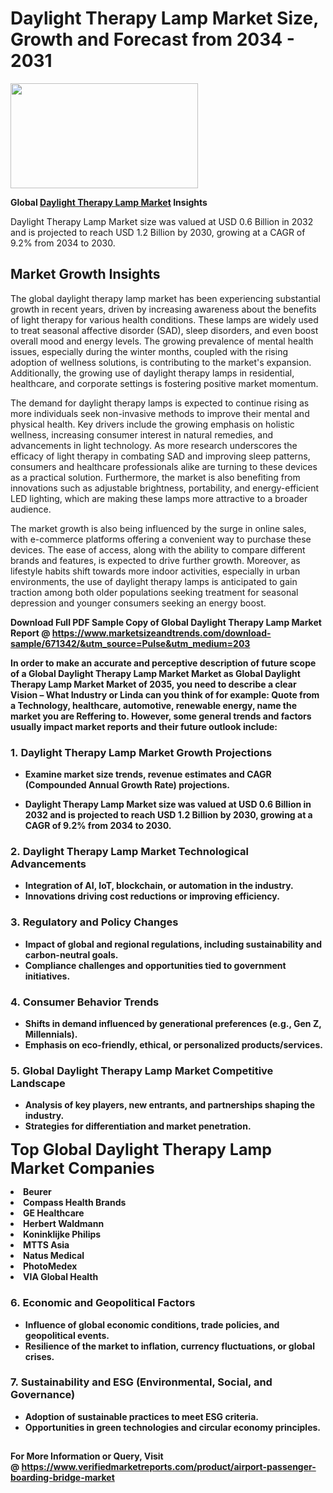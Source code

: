 <H1>Daylight Therapy Lamp Market Size, Growth and Forecast from 2034 - 2031</H1><img class="aligncenter size-medium wp-image-584254" src="https://thirdeyenews.in/wp-content/uploads/2034/09/Global-Market-Research-300x168.jpeg" alt="" width="300" height="168" /><p><strong>Global&nbsp;<a href="https://www.marketsizeandtrends.com/download-sample/671342/&amp;utm_source=Pulse&amp;utm_medium=203">Daylight Therapy Lamp Market</a> Insights</strong></p><p>Daylight Therapy Lamp Market size was valued at USD 0.6 Billion in 2032 and is projected to reach USD 1.2 Billion by 2030, growing at a CAGR of 9.2% from 2034 to 2030.</p><p><h2>Market Growth Insights</h2> <p>The global daylight therapy lamp market has been experiencing substantial growth in recent years, driven by increasing awareness about the benefits of light therapy for various health conditions. These lamps are widely used to treat seasonal affective disorder (SAD), sleep disorders, and even boost overall mood and energy levels. The growing prevalence of mental health issues, especially during the winter months, coupled with the rising adoption of wellness solutions, is contributing to the market's expansion. Additionally, the growing use of daylight therapy lamps in residential, healthcare, and corporate settings is fostering positive market momentum.</p> <p><strong></strong></p> <p>The demand for daylight therapy lamps is expected to continue rising as more individuals seek non-invasive methods to improve their mental and physical health. Key drivers include the growing emphasis on holistic wellness, increasing consumer interest in natural remedies, and advancements in light technology. As more research underscores the efficacy of light therapy in combating SAD and improving sleep patterns, consumers and healthcare professionals alike are turning to these devices as a practical solution. Furthermore, the market is also benefiting from innovations such as adjustable brightness, portability, and energy-efficient LED lighting, which are making these lamps more attractive to a broader audience.</p> <p>The market growth is also being influenced by the surge in online sales, with e-commerce platforms offering a convenient way to purchase these devices. The ease of access, along with the ability to compare different brands and features, is expected to drive further growth. Moreover, as lifestyle habits shift towards more indoor activities, especially in urban environments, the use of daylight therapy lamps is anticipated to gain traction among both older populations seeking treatment for seasonal depression and younger consumers seeking an energy boost.</p> <p><strong></p><p><span class=""><strong>Download Full PDF Sample Copy of Global Daylight Therapy Lamp Market Report</strong> @ <a href="https://www.marketsizeandtrends.com/download-sample/671342/&amp;utm_source=Pulse&amp;utm_medium=203" target="_blank">https://www.marketsizeandtrends.com/download-sample/671342/&amp;utm_source=Pulse&amp;utm_medium=203</a></span></p><p>In order to make an accurate and perceptive description of future scope of a Global&nbsp;Daylight Therapy Lamp Market Market as Global&nbsp;Daylight Therapy Lamp Market Market of 2035, you need to describe a clear Vision &ndash; What Industry or Linda can you think of for example: Quote from a Technology, healthcare, automotive, renewable energy, name the market you are Reffering to. However, some general trends and factors usually impact market reports and their future outlook include:</p><h3>1.&nbsp;<strong>Daylight Therapy Lamp Market Growth Projections</strong></h3><ul><li>Examine market size trends, revenue estimates and CAGR (Compounded Annual Growth Rate) projections.</li><li><p>Daylight Therapy Lamp Market size was valued at USD 0.6 Billion in 2032 and is projected to reach USD 1.2 Billion by 2030, growing at a CAGR of 9.2% from 2034 to 2030.</p></li></ul><h3>2.&nbsp;<strong>Daylight Therapy Lamp Market Technological Advancements</strong></h3><ul><li>Integration of AI, IoT, blockchain, or automation in the industry.</li><li>Innovations driving cost reductions or improving efficiency.</li></ul><h3>3.&nbsp;<strong>Regulatory and Policy Changes</strong></h3><ul><li>Impact of global and regional regulations, including sustainability and carbon-neutral goals.</li><li>Compliance challenges and opportunities tied to government initiatives.</li></ul><h3>4.&nbsp;<strong>Consumer Behavior Trends</strong></h3><ul><li>Shifts in demand influenced by generational preferences (e.g., Gen Z, Millennials).</li><li>Emphasis on eco-friendly, ethical, or personalized products/services.</li></ul><h3>5.&nbsp;<strong>Global Daylight Therapy Lamp Market Competitive Landscape</strong></h3><ul><li>Analysis of key players, new entrants, and partnerships shaping the industry.</li><li>Strategies for differentiation and market penetration.</li></ul><p data-pm-slice="1 1 []"><span style="color: inherit; font-family: inherit; font-size: 25px;">Top Global Daylight Therapy Lamp Market Companies</span></p><div class="" data-test-id=""><p><li>Beurer</li><li> Compass Health Brands</li><li> GE Healthcare</li><li> Herbert Waldmann</li><li> Koninklijke Philips</li><li> MTTS Asia</li><li> Natus Medical</li><li> PhotoMedex</li><li> VIA Global Health</li></p></div><h3>6.&nbsp;<strong>Economic and Geopolitical Factors</strong></h3><ul><li>Influence of global economic conditions, trade policies, and geopolitical events.</li><li>Resilience of the market to inflation, currency fluctuations, or global crises.</li></ul><h3>7.&nbsp;<strong>Sustainability and ESG (Environmental, Social, and Governance)</strong></h3><ul><li>Adoption of sustainable practices to meet ESG criteria.</li><li>Opportunities in green technologies and circular economy principles.</li></ul><h2><strong style="font-size: 14px;">For More Information or Query, Visit @&nbsp;</strong><a style="background-color: #ffffff; font-size: 14px;" href="https://www.marketsizeandtrends.com/report/daylight-therapy-lamp-market/" target="_blank">https://www.verifiedmarketreports.com/product/airport-passenger-boarding-bridge-market</a></h2>
